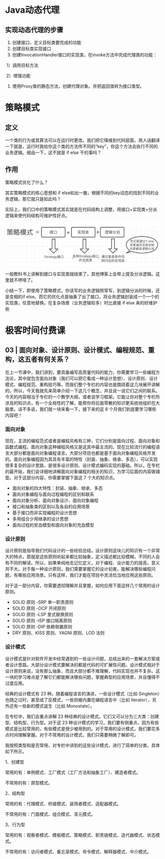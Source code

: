 #  Java动态代理



## 实现动态代理的步骤

1. 创建接口，定义目标类要完成的功能
2. 创建目标类实现接口
3. 创建InvocationHandler接口的实现类，在invoke方法中完成代理类的功能：

​        1）调用目标方法

​        2）增强功能

1. 使用Proxy类的静态方法，创建代理对象。并把返回值转为接口类型。







# 策略模式

## 定义

一个类的行为或其算法可以在运行时更改。我们把它降维到代码层面，用人话翻译一下就是，运行时我给你这个类的方法传不同的“key”，你这个方法会执行不同的业务逻辑。细品一下，这不就是 if else 干的事吗？



## 作用

策略模式优化了什么？

其实策略模式的核心思想和 if else如出一辙，根据不同的key动态的找到不同的业务逻辑，那它就只是如此吗？

实际上，我们口中的策略模式其实就是在代码结构上调整，用接口+实现类+分派逻辑来使代码结构可维护性好点。

![image-20210228175523005](image-20210228175523005.png)

一般教科书上讲解到接口与实现类就结束了，其他博客上会带上提及分派逻辑。这里就不啰嗦了。

小结一下，即使用了策略模式，你该写的业务逻辑照常写，到逻辑分派的时候，还是变相的if else。而它的优化点是抽象了出了接口，将业务逻辑封装成一个一个的实现类，任意地替换。在复杂场景（业务逻辑较多）时比直接 if else 来的好维护些











# 极客时间付费课





## 03 | 面向对象、设计原则、设计模式、编程规范、重构，这五者有何关系？

在上一节课中，我们讲到，要具备编写高质量代码的能力，你需要学习一些编程方法论，其中就包含面向对象（我们可以把它看成一种设计思想）、设计原则、设计模式、编程规范、重构技巧等。而我们整个专栏的内容也是围绕着这几块展开讲解的。所以，今天我就先来简单介绍一下这几个概念，并且说一说它们之间的联系。今天的内容相当于专栏的一个教学大纲，或者说学习框架。它能让你对整个专栏所涉及的知识点，有一个全局性的了解，能帮你将后面零散的知识更系统地组织在大脑里。话不多说，我们就一块来看一下，接下来的这 8 个月我们到底要学习哪些内容吧！



### 面向对象

现在，主流的编程范式或者是编程风格有三种，它们分别是面向过程、面向对象和函数式编程。面向对象这种编程风格又是这其中最主流的。现在比较流行的编程语言大部分都是面向对象编程语言。大部分项目也都是基于面向对象编程风格开发的。面向对象编程因为其具有丰富的特性（封装、抽象、继承、多态），可以实现很多复杂的设计思路，是很多设计原则、设计模式编码实现的基础。所以，在专栏的最开始，我们会详细地讲解面向对象编程的相关的知识，为学习后面的内容做铺垫。对于这部分内容，你需要掌握下面这 7 个大的知识点。

- 面向对象的四大特性：封装、抽象、继承、多态
- 面向对象编程与面向过程编程的区别和联系
- 面向对象分析、面向对象设计、面向对象编程
- 接口和抽象类的区别以及各自的应用场景
- 基于接口而非实现编程的设计思想
- 多用组合少用继承的设计思想
- 面向过程的贫血模型和面向对象的充血模型



### 设计原则

设计原则是指导我们代码设计的一些经验总结。设计原则这块儿的知识有一个非常大的特点，那就是这些原则听起来都比较抽象，定义描述都比较模糊，不同的人会有不同的解读。所以，如果单纯地去记忆定义，对于编程、设计能力的提高，意义并不大。对于每一种设计原则，我们需要掌握它的设计初衷，能解决哪些编程问题，有哪些应用场景。只有这样，我们才能在项目中灵活恰当地应用这些原则。

对于这一部分内容，你需要透彻理解并且掌握，如何应用下面这样几个常用的设计原则。

- SOLID 原则 -SRP 单一职责原则
- SOLID 原则 -OCP 开闭原则
- SOLID 原则 -LSP 里式替换原则
- SOLID 原则 -ISP 接口隔离原则
- SOLID 原则 -DIP 依赖倒置原则
- DRY 原则、KISS 原则、YAGNI 原则、LOD 法则



### 设计模式

设计模式是针对软件开发中经常遇到的一些设计问题，总结出来的一套解决方案或者设计思路。大部分设计模式要解决的都是代码的可扩展性问题。设计模式相对于设计原则来说，没有那么抽象，而且大部分都不难理解，代码实现也并不复杂。这一块的学习难点是了解它们都能解决哪些问题，掌握典型的应用场景，并且懂得不过度应用。

经典的设计模式有 23 种。随着编程语言的演进，一些设计模式（比如 Singleton）也随之过时，甚至成了反模式，一些则被内置在编程语言中（比如 Iterator），另外还有一些新的模式诞生（比如 Monostate）。

在专栏中，我们会重点讲解 23 种经典的设计模式。它们又可以分为三大类：创建型、结构型、行为型。对于这 23 种设计模式的学习，我们要有侧重点，因为有些模式是比较常用的，有些模式是很少被用到的。对于常用的设计模式，我们要花多点时间理解掌握。对于不常用的设计模式，我们只需要稍微了解即可。

我按照类型和是否常用，对专栏中讲到的这些设计模式，进行了简单的分类，具体如下所示。

1、创建型

常用的有：单例模式、工厂模式（工厂方法和抽象工厂）、建造者模式。

不常用的有：原型模式。

2、结构型

常用的有：代理模式、桥接模式、装饰者模式、适配器模式。

不常用的有：门面模式、组合模式、享元模式。

3、行为型

常用的有：观察者模式、模板模式、策略模式、职责链模式、迭代器模式、状态模式。

不常用的有：访问者模式、备忘录模式、命令模式、解释器模式、中介模式。



























